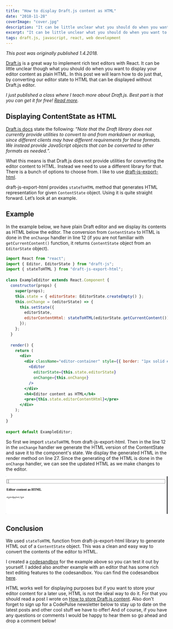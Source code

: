 ```yaml
---
title: "How to display Draft.js content as HTML"
date: "2018-11-28"
coverImage: "cover.jpg"
description: "It can be little unclear what you should do when you want to display your draft js content as HTML. In this post we will learn best way to do that..."
excerpt: "It can be little unclear what you should do when you want to display your draft js content as HTML. In this post we will learn best way to do that..."
tags: draft.js, javascript, react, web development
---
```


_This post was originally published 1.4.2018._

[Draft.js](https://draftjs.org/) is a great way to implement rich text editors with React. It can be little unclear though what you should do when you want to display your editor content as plain HTML. In this post we will learn how to do just that, by converting our editor state to HTML that can be displayed without Draft.js editor.

_I just published a class where I teach more about Draft.js. Best part is that you can get it for free! [Read more](/blog/rich-text-editing-in-react-with-draft-js-course/)._

## Displaying ContentState as HTML

[Draft.js docs](https://draftjs.org/docs/api-reference-data-conversion) state the following: “_Note that the Draft library does not currently provide utilities to convert to and from markdown or markup, since different clients may have different requirements for these formats. We instead provide JavaScript objects that can be converted to other formats as needed._”.

What this means is that Draft.js does not provide utilities for converting the editor content to HTML. Instead we need to use a different library for that. There is a bunch of options to choose from. I like to use [draft-js-export-html](https://www.npmjs.com/package/draft-js-export-html).

draft-js-export-html provides `stateToHTML` method that generates HTML representation for given `ContentState` object. Using it is quite straight forward. Let’s look at an example.

## Example

In the example below, we have plain Draft editor and we display its contents as HTML below the editor. The conversion from `ContentState` to HTML is done in the `onChange` handler in line 12 (if you are not familiar with `getCurrentContent()` function, it returns `ContentState` object from an `EditorState` object).

```jsx
import React from "react";
import { Editor, EditorState } from "draft-js";
import { stateToHTML } from "draft-js-export-html";

class ExampleEditor extends React.Component {
  constructor(props) {
    super(props);
    this.state = { editorState: EditorState.createEmpty() };
    this.onChange = (editorState) => {
      this.setState({
        editorState,
        editorContentHtml: stateToHTML(editorState.getCurrentContent()),
      });
    };
  }

  render() {
    return (
      <div>
        <div className="editor-container" style={{ border: "1px solid #000" }}>
          <Editor
            editorState={this.state.editorState}
            onChange={this.onChange}
          />
        </div>
        <h4>Editor content as HTML</h4>
        <pre>{this.state.editorContentHtml}</pre>
      </div>
    );
  }
}

export default ExampleEditor;
```

So first we import `stateToHTML` from draft-js-export-html. Then in the line 12 in the `onChange` handler we generate the HTML version of the ContentState and save it to the component's state. We display the generated HTML in the render method on line 27. Since the generating of the HTML is done in the `onChange` handler, we can see the updated HTML as we make changes to the editor.

![draft js display html](./images/draft-to-html-editor-demo.gif)

## Conclusion

We used `stateToHTML` function from draft-js-export-html library to generate HTML out of a `ContentState` object. This was a clean and easy way to convert the contents of the editor to HTML.

I created a [codesandbox](/blog/online-code-editor-every-web-developer-should-know-about/) for the example above so you can test it out by yourself. I added also another example with an editor that has some rich text editing features to the codesandbox. You can find the codesandbox [here](https://codesandbox.io/s/rw90r46934).

HTML works well for displaying purposes but if you want to store your editor content for a later use, HTML is not the ideal way to do it. For that you should read a post I wrote on [How to store Draft.js content](/blog/how-to-store-draft-js-content/). Also don't forget to sign up for a CodePulse newsletter below to stay up to date on the latest posts and other cool stuff we have to offer! And of course, if you have any questions or comments I would be happy to hear them so go ahead and drop a comment below!
